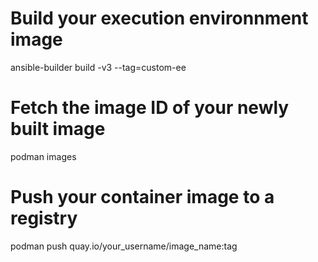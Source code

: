# Build your execution environnment image
ansible-builder build -v3 --tag=custom-ee

# Fetch the image ID of your newly built image
podman images

# Push your container image to a registry
podman push <container-id> quay.io/your_username/image_name:tag


